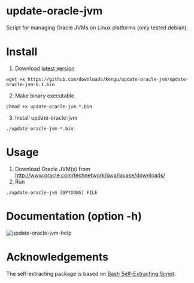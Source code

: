 update-oracle-jvm
=================

Script for managing Oracle JVMs on Linux platforms (only tested debian).

Install
=======

1. Download [latest version](https://github.com/downloads/kengu/update-oracle-jvm/update-oracle-jvm-0.1.bin)
```
wget +x https://github.com/downloads/kengu/update-oracle-jvm/update-oracle-jvm-0.1.bin
```
2. Make binary executable
```
chmod +x update-oracle-jvm-*.bin
```
3. Install update-oracle-jvm
```
./update-oracle-jvm-*.bin
```

Usage
=====

1. Download Oracle JVM(s) from http://www.oracle.com/technetwork/java/javase/downloads/
2. Run 
```
./update-oracle-jvm [OPTIONS] FILE
```

Documentation (option -h)
=========================

![update-oracle-jvm-help](https://github.com/kengu/update-oracle-jvm/docs/help.png)

Acknowledgements
================

The self-extracting package is based on [Bash Self-Extracting Script](http://www.linuxjournal.com/node/1005818).